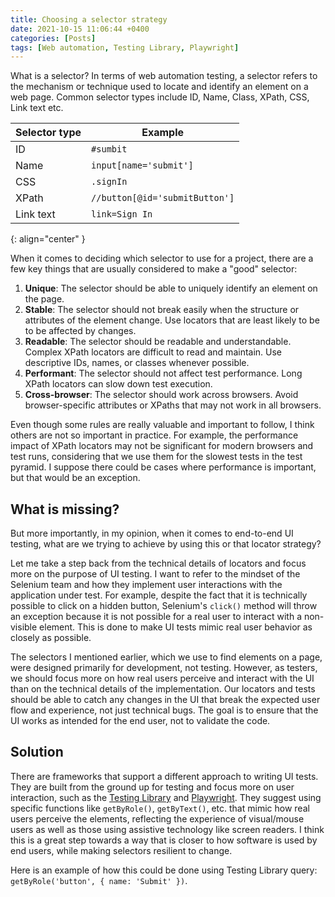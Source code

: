 ```yaml
---
title: Choosing a selector strategy
date: 2021-10-15 11:06:44 +0400
categories: [Posts]
tags: [Web automation, Testing Library, Playwright]
---
```


What is a selector? In terms of web automation testing, a selector refers to the mechanism or technique used to locate and identify an element on a web page. Common selector types include ID, Name, Class, XPath, CSS, Link text etc.

| Selector type | Example                        |
|---------------|--------------------------------|
| ID            | `#sumbit`                      |
| Name          | `input[name='submit']`         |
| CSS           | `.signIn`                      |
| XPath         | `//button[@id='submitButton']` |
| Link text     | `link=Sign In`                 |
{: align="center" }

When it comes to deciding which selector to use for a project, there are a few key things that are usually considered to make a "good" selector:
1. **Unique**: The selector should be able to uniquely identify an element on the page.
2. **Stable**: The selector should not break easily when the structure or attributes of the element change. Use locators that are least likely to be
to be affected by changes.
3. **Readable**: The selector should be readable and understandable. Complex XPath locators are difficult to read and maintain. Use descriptive IDs,
names, or classes whenever possible.
4. **Performant**: The selector should not affect test performance. Long XPath locators can slow down test execution.
5. **Cross-browser**: The selector should work across browsers. Avoid browser-specific attributes or XPaths that may not work in all browsers.

Even though some rules are really valuable and important to follow, I think others are not so important in practice. For example, the performance impact of XPath locators may not be significant for modern browsers and test runs, considering that we use them for the slowest tests in the test pyramid. I suppose there could be cases where performance is important, but that would be an exception.

## What is missing?
But more importantly, in my opinion, when it comes to end-to-end UI testing, what are we trying to achieve by using this or that locator strategy?

Let me take a step back from the technical details of locators and focus more on the purpose of UI testing. I want to refer to the mindset of the Selenium team and how they implement user interactions with the application under test. For example, despite the fact that it is technically possible to click on a hidden button, Selenium's `click()` method will throw an exception because it is not possible for a real user to interact with a non-visible element. This is done to make UI tests mimic real user behavior as closely as possible.

The selectors I mentioned earlier, which we use to find elements on a page, were designed primarily for development, not testing. However, as testers, we should focus more on how real users perceive and interact with the UI than on the technical details of the implementation. Our locators and tests should be able to catch any changes in the UI that break the expected user flow and experience, not just technical bugs. The goal is to ensure that the UI works as intended for the end user, not to validate the code.

## Solution
There are frameworks that support a different approach to writing UI tests. They are built from the ground up for testing and focus more on user interaction, such as the [Testing Library](https://testing-library.com/docs/queries/about/#priority) and [Playwright](https://playwright.dev/docs/locators). They suggest using specific functions like `getByRole()`, `getByText()`, etc. that mimic how real users perceive the elements, reflecting the experience of visual/mouse users as well as those using assistive technology like screen readers. I think this is a great step towards a way that is closer to how software is used by end users, while making selectors resilient to change.

Here is an example of how this could be done using Testing Library query: `getByRole('button', { name: 'Submit' })`.